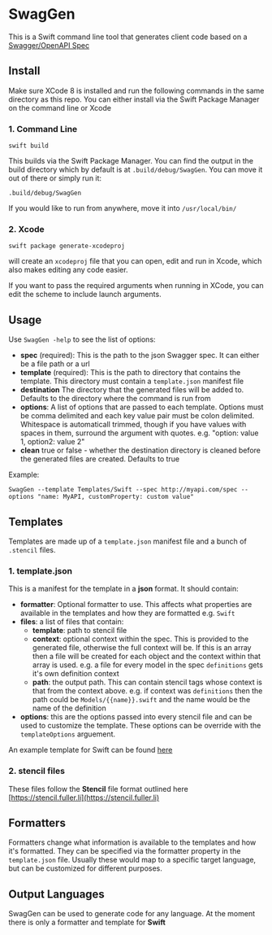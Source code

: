 # SwagGen

This is a Swift command line tool that generates client code based on a [Swagger/OpenAPI Spec](http://swagger.io)

## Install
Make sure XCode 8 is installed and run the following commands in the same directory as this repo. You can either install via the Swift Package Manager on the command line or Xcode

### 1. Command Line
```
swift build
```
This builds via the Swift Package Manager. You can find the output in the build directory which by default is at `.build/debug/SwagGen`. You can move it out of there or simply run it:

```
.build/debug/SwagGen
```
If you would like to run from anywhere, move it into `/usr/local/bin/`

### 2. Xcode
```
swift package generate-xcodeproj
```
will create an `xcodeproj` file that you can open, edit and run in Xcode, which also makes editing any code easier.

If you want to pass the required arguments when running in XCode, you can edit the scheme to include launch arguments.

## Usage
Use `SwagGen -help` to see the list of options:

- **spec** (required): This is the path to the json Swagger spec. It can either be a file path or a url
- **template** (required): This is the path to directory that contains the template. This directory must contain a `template.json` manifest file
- **destination** The directory that the generated files will be added to. Defaults to the directory where the command is run from
- **options**: A list of options that are passed to each template. Options must be comma delimited and each key value pair must be colon delimited. Whitespace is automaticall trimmed, though if you have values with spaces in them, surround the argument with quotes. e.g.  "option: value 1, option2: value 2"
- **clean** true or false - whether the destination directory is cleaned before the generated files are created. Defaults to true

Example:

```
SwagGen --template Templates/Swift --spec http://myapi.com/spec --options "name: MyAPI, customProperty: custom value"
```

## Templates
Templates are made up of a `template.json` manifest file and a bunch of `.stencil` files.

### 1. template.json
This is a manifest for the template in a **json** format. It should contain:

- **formatter**: Optional formatter to use. This affects what properties are available in the templates and how they are formatted e.g. `Swift`
- **files**: a list of files that contain:
	- **template**: path to stencil file
	- **context**: optional context within the spec. This is provided to the generated file, otherwise the full context will be. If this is an array then a file will be created for each object and the context within that array is used. e.g. a file for every model in the spec `definitions` gets it's own definition context 
	- **path**: the output path. This can contain stencil tags whose context is that from the context above. e.g. if context was `definitions` then the path could be `Models/{{name}}.swift` and the name would be the name of the definition
- **options**: this are the options passed into every stencil file and can be used to customize the template. These options can be override with the `templateOptions` arguement. 

An example template for Swift can be found [here](Templates/Swift/template.json)

### 2. stencil files
These files follow the **Stencil** file format outlined here [https://stencil.fuller.li](https://stencil.fuller.li)

## Formatters
Formatters change what information is available to the templates and how it's formatted. They can be specified via the formatter property in the `template.json` file. Usually these would map to a specific target language, but can be customized for different purposes.

## Output Languages
SwagGen can be used to generate code for any language. At the moment there is only a formatter and template for **Swift**